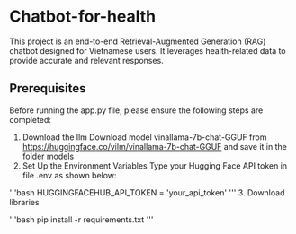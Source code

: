 # Chatbot-for-health

This project is an end-to-end Retrieval-Augmented Generation (RAG) chatbot designed for Vietnamese users. It leverages health-related data to provide accurate and relevant responses.

## Prerequisites
Before running the app.py file, please ensure the following steps are completed:

1. Download the llm 
    Download model vinallama-7b-chat-GGUF from https://huggingface.co/vilm/vinallama-7b-chat-GGUF and save it in the folder models
2. Set Up the Environment Variables
    Type your Hugging Face API token in file .env as shown below:

'''bash
HUGGINGFACEHUB_API_TOKEN = 'your_api_token'
'''
3. Download libraries

'''bash
pip install -r requirements.txt
'''